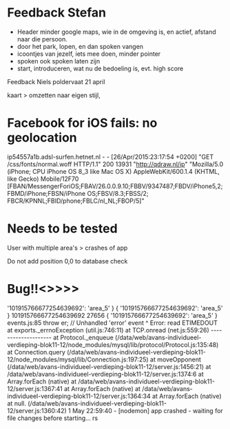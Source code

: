 # Feedback Stefan
- Header minder google maps,
	wie in de omgeving is, en actief, afstand naar die persoon.
- door het park, lopen, en dan spoken vangen
- icoontjes van jezelf, iets mee doen, minder pointer
- spoken ook spoken laten zijn
- start, introduceren, wat nu de bedoeling is,
	evt. high score 

Feedback Niels poldervaat
21 april

kaart > omzetten naar eigen stijl, 


# Facebook for iOS fails: no geolocation
ip54557a1b.adsl-surfen.hetnet.nl - - [26/Apr/2015:23:17:54 +0200] "GET /css/fonts/normal.woff HTTP/1.1" 200 13931 "http://qdraw.nl/ip" "Mozilla/5.0 (iPhone; CPU iPhone OS 8_3 like Mac OS X) AppleWebKit/600.1.4 (KHTML, like Gecko) Mobile/12F70 [FBAN/MessengerForiOS;FBAV/26.0.0.9.10;FBBV/9347487;FBDV/iPhone5,2;FBMD/iPhone;FBSN/iPhone OS;FBSV/8.3;FBSS/2; FBCR/KPNNL;FBID/phone;FBLC/nl_NL;FBOP/5]"


# Needs to be tested
User with multiple area's > crashes of app

Do not add position 0,0 to database check

# Bug!!<>>>>

 '101915766677254639692': 'area_5' }
{ '101915766677254639692': 'area_5' }
101915766677254639692 27656
{ '101915766677254639692': 'area_5' }
events.js:85
      throw er; // Unhandled 'error' event
            ^
Error: read ETIMEDOUT
    at exports._errnoException (util.js:746:11)
    at TCP.onread (net.js:559:26)
    --------------------
    at Protocol._enqueue (/data/web/avans-individueel-verdieping-blok11-12/node_modules/mysql/lib/protocol/Protocol.js:135:48)
    at Connection.query (/data/web/avans-individueel-verdieping-blok11-12/node_modules/mysql/lib/Connection.js:197:25)
    at moveOpponent (/data/web/avans-individueel-verdieping-blok11-12/server.js:1456:21)
    at /data/web/avans-individueel-verdieping-blok11-12/server.js:1374:6
    at Array.forEach (native)
    at /data/web/avans-individueel-verdieping-blok11-12/server.js:1367:41
    at Array.forEach (native)
    at /data/web/avans-individueel-verdieping-blok11-12/server.js:1364:34
    at Array.forEach (native)
    at null.<anonymous> (/data/web/avans-individueel-verdieping-blok11-12/server.js:1360:42)
1 May 22:59:40 - [nodemon] app crashed - waiting for file changes before starting...
rs

